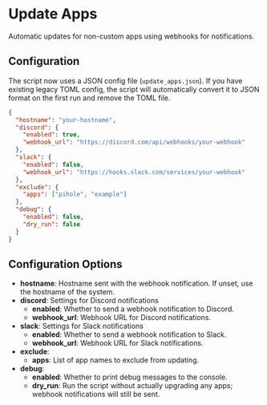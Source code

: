 # Update Apps

Automatic updates for non-custom apps using webhooks for notifications.

## Configuration

The script now uses a JSON config file (`update_apps.json`). If you have existing legacy TOML config, the script will automatically convert it to JSON format on the first run and remove the TOML file.

```json
{
  "hostname": "your-hostname",
  "discord": {
    "enabled": true,
    "webhook_url": "https://discord.com/api/webhooks/your-webhook"
  },
  "slack": {
    "enabled": false,
    "webhook_url": "https://hooks.slack.com/services/your-webhook"
  },
  "exclude": {
    "apps": ["pihole", "example"]
  },
  "debug": {
    "enabled": false,
    "dry_run": false
  }
}
```

## Configuration Options

- **hostname**: Hostname sent with the webhook notification. If unset, use the hostname of the system.
- **discord**: Settings for Discord notifications
  - **enabled**: Whether to send a webhook notification to Discord.
  - **webhook_url**: Webhook URL for Discord notifications.
- **slack**: Settings for Slack notifications
  - **enabled**: Whether to send a webhook notification to Slack.
  - **webhook_url**: Webhook URL for Slack notifications.
- **exclude**: 
  - **apps**: List of app names to exclude from updating.
- **debug**:
  - **enabled**: Whether to print debug messages to the console.
  - **dry_run**: Run the script without actually upgrading any apps; webhook notifications will still be sent.
